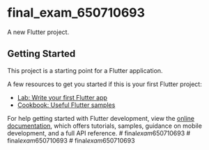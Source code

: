 # final_exam_650710693

A new Flutter project.

## Getting Started

This project is a starting point for a Flutter application.

A few resources to get you started if this is your first Flutter project:

- [Lab: Write your first Flutter app](https://docs.flutter.dev/get-started/codelab)
- [Cookbook: Useful Flutter samples](https://docs.flutter.dev/cookbook)

For help getting started with Flutter development, view the
[online documentation](https://docs.flutter.dev/), which offers tutorials,
samples, guidance on mobile development, and a full API reference.
#   f i n a l _ e x a m _ 6 5 0 7 1 0 6 9 3  
 #   f i n a l _ e x a m _ 6 5 0 7 1 0 6 9 3  
 #   f i n a l _ e x a m _ 6 5 0 7 1 0 6 9 3  
 
